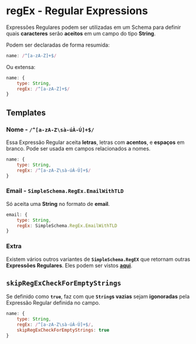 # regEx - Regular Expressions

Expressões Regulares podem ser utilizadas em um Schema para definir quais **caracteres** serão **aceitos** em um campo do tipo **String**.

Podem ser declaradas de forma resumida:

```javascript
name: /^[a-zA-Z]+$/
```

Ou extensa: 

```javascript
name: {
    type: String,
    regEx: /^[a-zA-Z]+$/
}
```

## Templates

### Nome - ```/^[a-zA-Z\sà-úÀ-Ú]+$/```

Essa Expressão Regular aceita **letras**, letras com **acentos**, e **espaços** em branco. Pode ser usada em campos relacionados a nomes.

```javascript
name: {
    type: String,
    regEx: /^[a-zA-Z\sà-úÀ-Ú]+$/
}
```

### Email - ```SimpleSchema.RegEx.EmailWithTLD```

Só aceita uma **String** no formato de **email**.

```javascript
email: {
    type: String,
    regEx: SimpleSchema.RegEx.EmailWithTLD
}
```

### Extra

Existem vários outros variantes de **`SimpleSchema.RegEX`** que retornam outras **Expressões Regulares**. Eles podem ser vistos **[aqui](https://www.npmjs.com/package/simpl-schema#regex)**.

## `skipRegExCheckForEmptyStrings`

Se definido como **`true`**, faz com que **`String`s vazias** sejam **igonoradas** pela Expressão Regular definida no campo.

```javascript
name: {
    type: String,
    regEx: /^[a-zA-Z\sà-úÀ-Ú]+$/,
    skipRegExCheckForEmptyStrings: true
}
```
